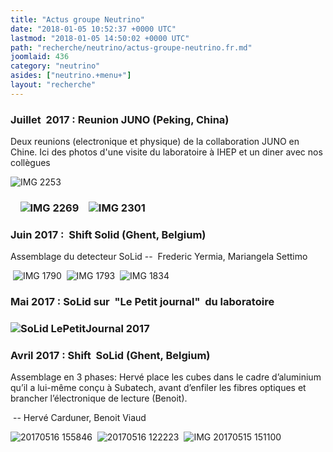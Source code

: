```yaml
---
title: "Actus groupe Neutrino"
date: "2018-01-05 10:52:37 +0000 UTC"
lastmod: "2018-01-05 14:50:02 +0000 UTC"
path: "recherche/neutrino/actus-groupe-neutrino.fr.md"
joomlaid: 436
category: "neutrino"
asides: ["neutrino.+menu+"]
layout: "recherche"
---
```

### Juillet  2017 : Reunion JUNO (Peking, China)

Deux reunions (electronique et physique) de la collaboration JUNO en Chine. Ici des photos d'une visite du laboratoire à IHEP et un diner avec nos collègues  

![IMG 2253](images/JUNO/gallery/July2017/IMG_2253.JPG "Large PMT (20")

###     ![IMG 2269](images/JUNO/gallery/July2017/IMG_2269.jpg "Dark room for the test of the Large PMT")    ![IMG 2301](images/JUNO/gallery/July2017/IMG_2301.jpg "Enjoying a good dinner with some colleagues ")

### Juin 2017 :  Shift Solid (Ghent, Belgium)

Assemblage du detecteur SoLid --  Frederic Yermia, Mariangela Settimo

 ![IMG 1790](images/Solid/gallery_/ShiftGhent2/IMG_1790.jpg "Scanning the cubes for the plane assembly ")  ![IMG 1793](images/Solid/gallery_/ShiftGhent2/IMG_1793.jpg "One plane with all cubes in place ")  ![IMG 1834](images/Solid/gallery_/ShiftGhent2/IMG_1834.jpg "Cubes washed before covering them with the tyvek")

### Mai 2017 : SoLid sur  "Le Petit journal"  du laboratoire

### ![SoLid LePetitJournal 2017](images/Solid/gallery_/SoLid_LePetitJournal_2017.jpg)

### Avril 2017 : Shift  SoLid (Ghent, Belgium) 

Assemblage en 3 phases: Hervé place les cubes dans le cadre d’aluminium qu’il a lui-même conçu à Subatech, avant d’enfiler les fibres optiques et brancher l’électronique de lecture (Benoit). 

 -- Hervé Carduner, Benoit Viaud 

![20170516 155846](images/Solid/gallery_/ShiftGhent1/20170516_155846.jpg "Assembling one of the SoLid planes with 256 cubes ")  ![20170516 122223](images/Solid/gallery_/ShiftGhent1/20170516_122223.jpg "Inserting the optical fibers ")  ![IMG 20170515 151100](images/Solid/gallery_/ShiftGhent1/IMG_20170515_151100.jpg "Connecting the electronics")
